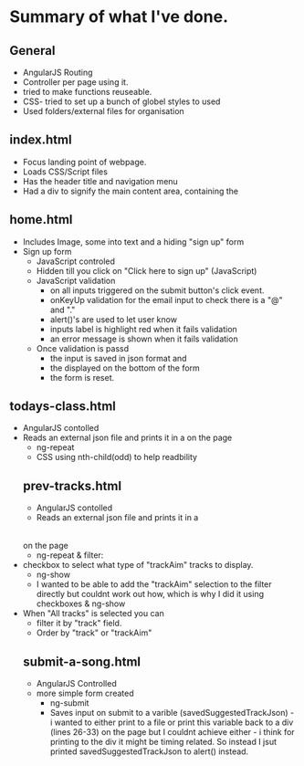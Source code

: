 # Summary of what I've done.

## General
- AngularJS Routing
- Controller per page using it.
- tried to make functions reuseable.
- CSS- tried to set up a bunch of globel styles to used
- Used folders/external files for organisation

## index.html
- Focus landing point of webpage.
- Loads CSS/Script files
- Has the header title and navigation menu
- Had a div to signify the main content area, containing the <ng-view>

## home.html
- Includes Image, some into text and a hiding "sign up" form
- Sign up form
	- JavaScript controled
	- Hidden till you click on "Click here to sign up" (JavaScript)
	- JavaScript validation
		- on all inputs triggered on the submit button's click event.
		- onKeyUp validation for the email input to check there is a "@" and "."
		- alert()'s are used to let user know
		- inputs label is highlight red when it fails validation
		- an error message is shown when it fails validation
	- Once validation is passd
		- the input is saved in json format and
		- the displayed on the bottom of the form
		- the form is reset.

## todays-class.html
- AngularJS contolled
- Reads an external json file and prints it in a <table> on the page
	- ng-repeat
	- CSS using nth-child(odd) to help readbility

## prev-tracks.html
- AngularJS contolled
- Reads an external json file and prints it in a <table> on the page
	- ng-repeat & filter:
-  checkbox to select what type of "trackAim" tracks to display.
	- ng-show
    - I wanted to be able to add the "trackAim" selection to the filter directly but couldnt work out how, which is why I did it using checkboxes & ng-show
- When "All tracks" is selected you can
    - filter it by "track" field.
    - Order by "track" or "trackAim"

## submit-a-song.html
- AngularJS Controlled
- more simple form created
    - ng-submit
    - Saves input on submit to a varible (savedSuggestedTrackJson) - i wanted to either print to a file or print this variable back to a div (lines 26-33) on the page but I couldnt achieve either - i think for printing to the div it might be timing related.  So instead I jsut printed savedSuggestedTrackJson to alert() instead.

